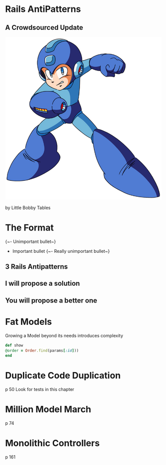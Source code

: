 # Rails AntiPatterns

## A Crowdsourced Update

![](app/assets/images/megaman.png)

by Little Bobby Tables


# The Format

{~- Unimportant bullet~}
- Important bullet
{~- Really unimportant bullet~}


## 3 Rails Antipatterns
## I will propose a solution

## You will propose a better one


# Fat Models

Growing a Model beyond its needs introduces complexity

```ruby
def show
@order = Order.find(params[:id]))
end
````


# Duplicate Code Duplication
p 50
Look for tests in this chapter

# Million Model March
p 74

# Monolithic Controllers
p 161

